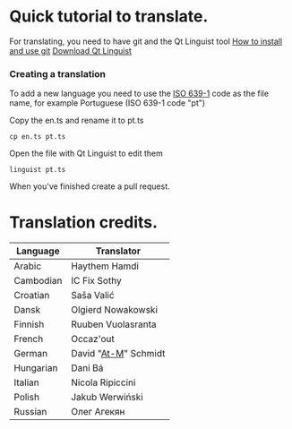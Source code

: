 Quick tutorial to translate.
==================================
For translating, you need to have git and the Qt Linguist tool
[How to install and use git](https://help.github.com/articles/set-up-git/)
[Download Qt Linguist](https://github.com/lelegard/qtlinguist-installers/releases)


### Creating a translation
To add a new language you need to use the [ISO 639-1](https://en.wikipedia.org/wiki/List_of_ISO_639-1_codes) code as the file name, for example Portuguese (ISO 639-1 code "pt")

Copy the en.ts and rename it to pt.ts

    cp en.ts pt.ts

Open the file with Qt Linguist to edit them

    linguist pt.ts

When you've finished create a pull request.

Translation credits.
==================================
| Language | Translator |
| --- | --- |
| Arabic        | Haythem Hamdi|
| Cambodian	    | IC Fix Sothy|
| Croatian      | Saša Valić|
| Dansk         | Olgierd Nowakowski|
| Finnish	    | Ruuben Vuolasranta|
| French        | Occaz'out|
| German        | David "[At-M](https://github.com/At-M)" Schmidt|
| Hungarian     | Dani Bá|
| Italian	    | Nicola Ripiccini|
| Polish        | Jakub Werwiński|
| Russian       | Олег Агекян|


